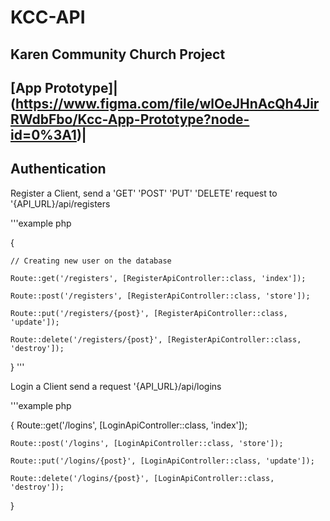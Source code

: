 # KCC-API

## Karen Community Church Project

## [App Prototype]|(https://www.figma.com/file/wlOeJHnAcQh4JirRWdbFbo/Kcc-App-Prototype?node-id=0%3A1)|

## Authentication

Register a Client, send a 'GET' 'POST' 'PUT' 'DELETE' request to '{API_URL}/api/registers

'''example php

{

	// Creating new user on the database
	
	Route::get('/registers', [RegisterApiController::class, 'index']);
	
	Route::post('/registers', [RegisterApiController::class, 'store']);
	
	Route::put('/registers/{post}', [RegisterApiController::class, 'update']);
	
	Route::delete('/registers/{post}', [RegisterApiController::class, 'destroy']);
	
}
'''

Login a Client send a request '{API_URL}/api/logins

'''example php

{
	Route::get('/logins', [LoginApiController::class, 'index']);
	
	Route::post('/logins', [LoginApiController::class, 'store']);
	
	Route::put('/logins/{post}', [LoginApiController::class, 'update']);
	
	Route::delete('/logins/{post}', [LoginApiController::class, 'destroy']);
	
}
